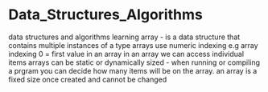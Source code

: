 # Data_Structures_Algorithms
data structures and algorithms learning
array - is a data structure that contains multiple instances of a type
arrays use numeric indexing
e.g
array indexing 0 = first value in an array
in an array we can access individual items
arrays can be static or dynamically sized - when running or compiling a prgram you can decide how many items will be on the  array.
an array is a fixed  size once created and cannot be changed